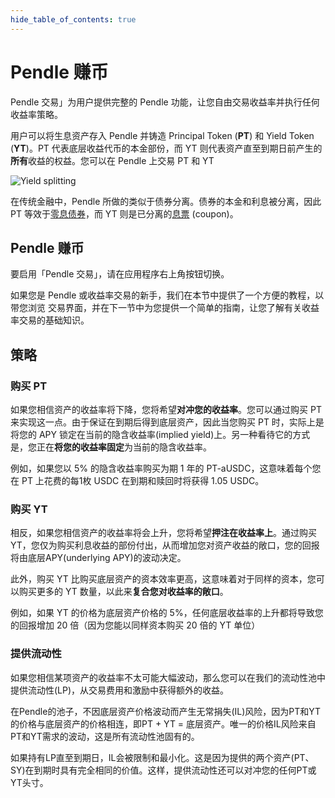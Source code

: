 ```yaml
---
hide_table_of_contents: true
---
```


# Pendle 赚币

Pendle 交易」为用户提供完整的 Pendle 功能，让您自由交易收益率并执行任何收益率策略。

用户可以将生息资产存入 Pendle 并铸造 Principal Token (**PT**) 和 Yield Token (**YT**)。PT 代表底层收益代币的本金部份，而 YT 则代表资产直至到期日前产生的**所有**收益的权益。您可以在 Pendle 上交易 PT 和 YT

![Yield splitting](/img/AppGuide/yield_splitting.png "Yield splitting")

在传统金融中，Pendle 所做的类似于债券分离。债券的本金和利息被分离，因此 PT 等效于[零息债券](https://www.investopedia.com/terms/z/zero-couponbond.asp)，而 YT 则是已分离的[息票](https://www.investopedia.com/terms/c/coupon.asp) (coupon)。

## Pendle 赚币

要启用「Pendle 交易」，请在应用程序右上角按钮切换。

如果您是 Pendle 或收益率交易的新手，我们在本节中提供了一个方便的教程，以带您浏览 交易界面，并在下一节中为您提供一个简单的指南，让您了解有关收益率交易的基础知识。

## 策略

### 购买 PT

如果您相信资产的收益率将下降，您将希望**对冲您的收益率**。您可以通过购买 PT 来实现这一点。由于保证在到期后得到底层资产，因此当您购买 PT 时，实际上是将您的 APY 锁定在当前的隐含收益率(implied yield)上。另一种看待它的方式是，您正在**将您的收益率固定**为当前的隐含收益率。

例如，如果您以 5% 的隐含收益率购买为期 1 年的 PT-aUSDC，这意味着每个您在 PT 上花费的每1枚 USDC 在到期和赎回时将获得 1.05 USDC。


### 购买 YT

相反，如果您相信资产的收益率将会上升，您将希望**押注在收益率上**。通过购买 YT，您仅为购买利息收益的部份付出，从而增加您对资产收益的敞口，您的回报将由底层APY(underlying APY)的波动决定。

此外，购买 YT 比购买底层资产的资本效率更高，这意味着对于同样的资本，您可以购买更多的 YT 数量，以此来**复合您对收益率的敞口**。

例如，如果 YT 的价格为底层资产价格的 5%，任何底层收益率的上升都将导致您的回报增加 20 倍（因为您能以同样资本购买 20 倍的 YT 单位）


### 提供流动性

如果您相信某项资产的收益率不太可能大幅波动，那么您可以在我们的流动性池中提供流动性(LP)，从交易费用和激励中获得额外的收益。

在Pendle的池子，不因底层资产价格波动而产生无常捐失(IL)风险，因为PT和YT的价格与底层资产的价格相连，即PT + YT = 底层资产。唯一的价格IL风险来自PT和YT需求的波动，这是所有流动性池固有的。

如果持有LP直至到期日，IL会被限制和最小化。这是因为提供的两个资产(PT、SY)在到期时具有完全相同的价值。这样，提供流动性还可以对冲您的任何PT或YT头寸。

